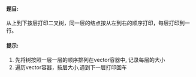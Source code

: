 #### 题目:<br>
从上到下按层打印二叉树，同一层的结点按从左到右的顺序打印，每层打印到一行。<br>

#### 提示:<br>
1. 先将树按照一层一层的顺序排列在vector容器中, 记录每层的大小
2. 遍历vector容器，按层大小,遇到下一层打印回车

